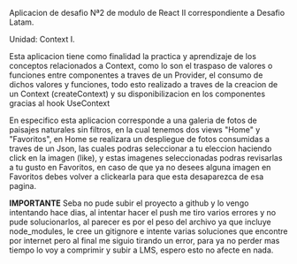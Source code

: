 Aplicacion de desafio Nª2 de modulo de React II correspondiente a Desafio Latam.


Unidad: Context I.

Esta aplicacion tiene como finalidad la practica y aprendizaje de los conceptos relacionados a Context, como lo son el traspaso de valores o funciones entre componentes a traves de un Provider, el consumo de dichos valores y funciones, todo esto realizado a traves de la creacion de un Context (createContext) y su disponibilizacion en los componentes gracias al hook UseContext

En especifico esta aplicacion corresponde a una galeria de fotos de paisajes naturales sin filtros, en la cual tenemos dos views "Home" y "Favoritos", en Home se realizara un despliegue de fotos consumidas a traves de un Json, las cuales podras seleccionar a tu eleccion haciendo click en la imagen (like), y estas imagenes seleccionadas podras revisarlas a tu gusto en Favoritos, en caso de que ya no desees alguna imagen en Favoritos debes volver a clickearla para que esta desaparezca de esa pagina. 


**IMPORTANTE**
Seba no pude subir el proyecto a github y lo vengo intentando hace dias,  al intentar hacer el push me tiro varios errores y no pude solucionarlos, al parecer es por el peso del archivo ya que incluye node_modules, le cree un gitignore e intente varias soluciones que encontre por internet pero al final me siguio tirando un error, para ya no perder mas tiempo lo voy a comprimir y subir a LMS, espero esto no afecte en nada.